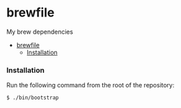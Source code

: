 # brewfile

My brew dependencies

- [brewfile](#brewfile)
    - [Installation](#installation)


### Installation

Run the following command from the root of the repository:

```bash
$ ./bin/bootstrap
```
